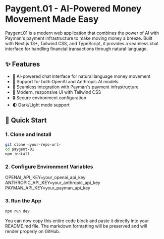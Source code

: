 # Paygent.01 - AI-Powered Money Movement Made Easy

Paygent.01 is a modern web application that combines the power of AI with Payman's payment infrastructure to make moving money a breeze. Built with Next.js 13+, Tailwind CSS, and TypeScript, it provides a seamless chat interface for handling financial transactions through natural language.

## ✨ Features

- 🤖 AI-powered chat interface for natural language money movement
- 🔄 Support for both OpenAI and Anthropic AI models
- 💸 Seamless integration with Payman's payment infrastructure
- 🎨 Modern, responsive UI with Tailwind CSS
- 🔒 Secure environment configuration
- 🌓 Dark/Light mode support

## 🚀 Quick Start

### 1. Clone and Install

```bash
git clone <your-repo-url>
cd paygent-01
npm install
```

### 2. Configure Environment Variables

OPENAI_API_KEY=your_openai_api_key
ANTHROPIC_API_KEY=your_anthropic_api_key
PAYMAN_API_KEY=your_payman_api_key

### 3. Run the App

```bash
npm run dev
```

You can now copy this entire code block and paste it directly into your README.md file. The markdown formatting will be preserved and will render properly on GitHub.
